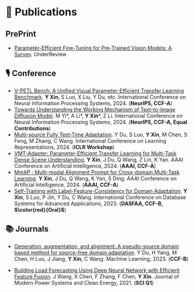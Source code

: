 # 📝 Publications 
## PrePrint
- [Parameter-Efficient Fine-Tuning for Pre-Trained Vision Models: A Survey](). UnderReview.

## 🎙 Conference
- [V-PETL Bench: A Unified Visual Parameter-Efficient Transfer Learning Benchmark](https://openreview.net/pdf?id=yS1dUkQFnu). **Y Xin**, S Luo, X Liu, Y Du, etc. International Conference on Neural Information Processing Systems, 2024. (**NeurIPS, CCF-A**)
- [Towards Understanding the Working Mechanism of Text-to-Image Diffusion Model](https://arxiv.org/abs/2405.15330). M Yi*, A Li*, **Y Xin***, Z Li. International Conference on Neural Information Processing Systems, 2024. (**NeurIPS, CCF-A, Equal Contributions**)
- [Multi-source Fully Test-Time Adaptation](). Y Du, S Luo, **Y Xin**, M Chen, S Feng, M Zhang, C Wang. International Conference on Learning Representations, 2024. (**ICLR Workshop**)
- [VMT-Adapter: Parameter-Efficient Transfer Learning for Multi-Task Dense Scene Understanding](). **Y Xin**, J Du, Q Wang, Z Lin, K Yan. AAAI Conference on Artificial Intelligence, 2024. (**AAAI, CCF-A**)
- [MmAP : Multi-modal Alignment Prompt for Cross-domain Multi-Task Learning](). **Y Xin**, J Du, Q Wang, K Yan, S Ding. AAAI Conference on Artificial Intelligence, 2024. (**AAAI, CCF-A**)
- [Self-Training with Label-Feature-Consistency for Domain Adaptation](https://link.springer.com/chapter/10.1007/978-3-031-30678-5_7). **Y Xin**, S Luo, P Jin, Y Du, C Wang. International Conference on Database Systems for Advanced Applications, 2023. (**DASFAA, CCF-B, $\color{red}{Oral}$**)

## 📚 Journals
- [Generation, augmentation, and alignment: A pseudo-source domain based method for source-free domain adaptation](). Y Du, H Yang, M Chen, H Luo, J Jiang, **Y Xin**, C Wang. Machine Learning, 2023. (**CCF-B**)

- [Building Load Forecasting Using Deep Neural Network with Efficient Feature Fusion](https://ieeexplore.ieee.org/abstract/document/9319813). J Wang, X Chen, F Zhang, F Chen, **Y Xin**. Journal of Modern Power Systems and Clean Energy, 2021. (**SCI Q1**)
